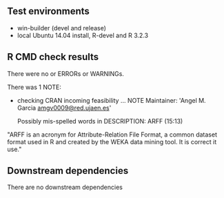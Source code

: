 ## Test environments  
* win-builder (devel and release)
* local Ubuntu 14.04 install, R-devel and R 3.2.3


## R CMD check results 
There were no or ERRORs or WARNINGs.

There was 1 NOTE: 

* checking CRAN incoming feasibility ... NOTE
Maintainer: 'Angel M. Garcia <amgv0009@red.ujaen.es>' 
   
  Possibly mis-spelled words in DESCRIPTION:
      ARFF (15:13)
  
"ARFF is an acronym for Attribute-Relation File Format, a common dataset format used in R and created by the WEKA data mining tool. It is correct it use."

## Downstream dependencies
There are no downstream dependencies
